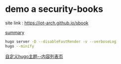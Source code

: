 # demo a security-books

site link : <https://iot-arch.github.io/sbook>

[summary](SUMMARY.md)

```bash
hugo server -D --disableFastRender -v --verboseLog
hugo --minify
```

[自定义hugo主题--内容列表页](https://hugo.aiaide.com/post/%E8%87%AA%E5%AE%9A%E4%B9%89hugo%E4%B8%BB%E9%A2%98-%E5%86%85%E5%AE%B9%E5%88%97%E8%A1%A8%E9%A1%B5/)



